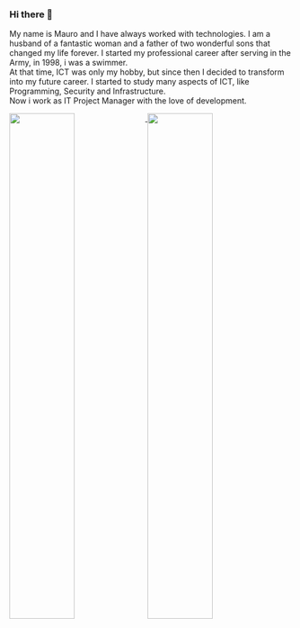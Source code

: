 ### Hi there 👋

<!--
**physio/physio** is a ✨ _special_ ✨ repository because its `README.md` (this file) appears on your GitHub profile.

Here are some ideas to get you started:

- 🔭 I’m currently working on ...
- 🌱 I’m currently learning ...
- 👯 I’m looking to collaborate on ...
- 🤔 I’m looking for help with ...
- 💬 Ask me about ...
- 📫 How to reach me: ...
- 😄 Pronouns: ...
- ⚡ Fun fact: ...
-->

<p>
My name is Mauro and I have always worked with technologies. I am a husband of a fantastic woman and a father of two wonderful sons that changed my life forever. I started my professional career after serving in the Army, in 1998, i was a swimmer.<br>
At that time, ICT was only my hobby, but since then I decided to transform into my future career. I started to study many aspects of ICT, like Programming, Security and Infrastructure.<br>
  Now i work as IT Project Manager with the love of development.
</p>

<a href="https://github.com/eppak">
  <img align="top" src="https://github-readme-stats.vercel.app/api/top-langs/?username=eppak&langs_count=8&layout=compact" width="48%"/>
</a>
<a href="https://github.com/eppak">
  <img align="top" src="https://github-readme-stats.vercel.app/api?username=eppak&hide=prs&count_private=true&show_icons=true"  width="48%" />
</a>
